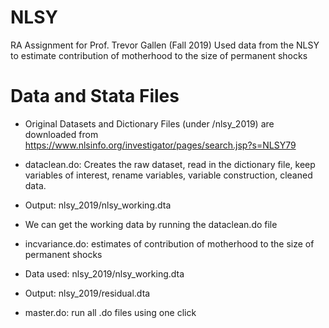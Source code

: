 # NLSY

RA Assignment for Prof. Trevor Gallen (Fall 2019)
Used data from the NLSY to estimate contribution of motherhood to the size of permanent shocks

# Data and Stata Files
-  Original Datasets and Dictionary Files (under /nlsy_2019) are downloaded from https://www.nlsinfo.org/investigator/pages/search.jsp?s=NLSY79
-  dataclean.do: Creates the raw dataset, read in the dictionary file, keep variables of interest, rename variables, variable construction, cleaned data.
-  Output: nlsy_2019/nlsy_working.dta
-  We can get the working data by running the dataclean.do file

- incvariance.do: estimates of contribution of motherhood to the size of permanent shocks
- Data used: nlsy_2019/nlsy_working.dta 
- Output: nlsy_2019/residual.dta

- master.do: run all .do files using one click
